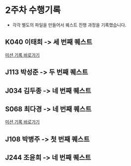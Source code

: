 # 2주차 수행기록 
- 각각 별도의 파일을 만들어서 퀘스트 진행 과정을 기록했습니다. 

## K040 이태희 -> 세 번째 퀘스트
[미션 기록 바로가기](https://github.com/boostcampwm-2024/relay-note44/blob/main/K040.md)

## J113 박성준 -> 두 번째 퀘스트

## J034 김두종 -> 네 번째 퀘스트 

## S068 최다경 -> 네 번째 퀘스트
[미션 기록 바로가기](https://github.com/boostcampwm-2024/relay-note44/blob/main/S068.md)

## J108 박병주 -> 첫 번째 퀘스트

## J244 조윤희 -> 네 번째 퀘스트 

